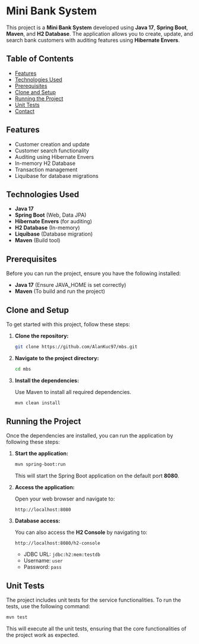 
# Mini Bank System

This project is a **Mini Bank System** developed using **Java 17**, **Spring Boot**, **Maven**, and **H2 Database**. The application allows you to create, update, and search bank customers with auditing features using **Hibernate Envers**.

## Table of Contents

- [Features](#features)
- [Technologies Used](#technologies-used)
- [Prerequisites](#prerequisites)
- [Clone and Setup](#clone-and-setup)
- [Running the Project](#running-the-project)
- [Unit Tests](#unit-tests)
- [Contact](#contact)

## Features

- Customer creation and update
- Customer search functionality
- Auditing using Hibernate Envers
- In-memory H2 Database
- Transaction management
- Liquibase for database migrations

## Technologies Used

- **Java 17**
- **Spring Boot** (Web, Data JPA)
- **Hibernate Envers** (for auditing)
- **H2 Database** (In-memory)
- **Liquibase** (Database migration)
- **Maven** (Build tool)

## Prerequisites

Before you can run the project, ensure you have the following installed:

- **Java 17** (Ensure JAVA_HOME is set correctly)
- **Maven** (To build and run the project)

## Clone and Setup

To get started with this project, follow these steps:

1. **Clone the repository:**

   ```bash
   git clone https://github.com/AlanKuc97/mbs.git
   ```

2. **Navigate to the project directory:**

   ```bash
   cd mbs
   ```

3. **Install the dependencies:**

   Use Maven to install all required dependencies.

   ```bash
   mvn clean install
   ```

## Running the Project

Once the dependencies are installed, you can run the application by following these steps:

1. **Start the application:**

   ```bash
   mvn spring-boot:run
   ```

   This will start the Spring Boot application on the default port **8080**.

2. **Access the application:**

   Open your web browser and navigate to:

   ```
   http://localhost:8080
   ```

3. **Database access:**

   You can also access the **H2 Console** by navigating to:

   ```
   http://localhost:8080/h2-console
   ```

   - JDBC URL: `jdbc:h2:mem:testdb`
   - Username: `user`
   - Password: `pass`

## Unit Tests

The project includes unit tests for the service functionalities. To run the tests, use the following command:

```bash
mvn test
```

This will execute all the unit tests, ensuring that the core functionalities of the project work as expected.

